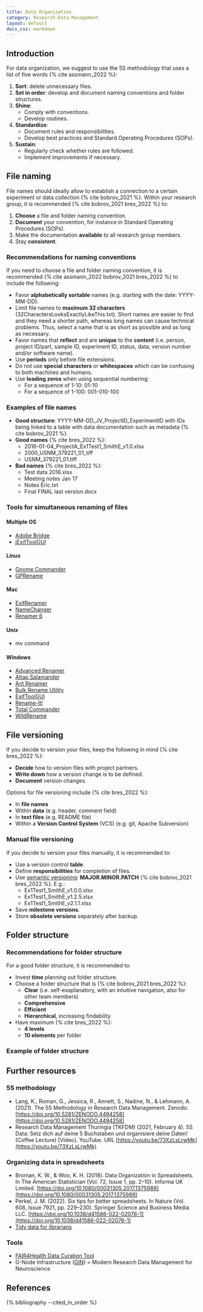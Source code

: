 ```yaml
---
title: Data Organization
category: Research-Data-Management
layout: default
docs_css: markdown
---
```

## Introduction
For data organization, we suggest to use the 5S methodology that uses a list of five words {% cite assmann_2022 %}:
1. **Sort**: delete unnecessary files.
2. **Set in order**: develop and document naming conventions and folder structures.
3. **Shine**:
    * Comply with conventions.
    * Develop routines.
4. **Standardize**:
    * Document rules and responsibilities.
    * Develop best practices and Standard Operating Procedures (SOPs).
5. **Sustain**:
    * Regularly check whether rules are followed.
    * Implement improvements if necessary.

## File naming
File names should ideally allow to establish a connection to a certain experiment or data collection {% cite bobrov_2021 %}. Within your research group, it is recommended {% cite bobrov_2021 bres_2022 %} to:
1. **Choose** a file and folder naming convention.
2. **Document** your convention, for instance in Standard Operating Procedures (SOPs).
3. Make the documentation **available** to all research group members.
4. Stay **consistent**.

### Recommendations for naming conventions
If you need to choose a file and folder naming convention, it is recommended {% cite assmann_2022 bobrov_2021 bres_2022 %} to include the following:
* Favor **alphabetically sortable** names (e.g. starting with the date: YYYY-MM-DD).
* Limit file names to **maximum 32 characters** (32CharactersLooksExactlyLikeThis.txt). Short names are easier to find and they need a shorter path, whereas long names can cause technical problems. Thus, select a name that is as short as possible and as long as necessary.
* Favor names that **reflect** and are **unique** to the **content** (i.e. person, project ID/part, sample ID, experiment ID, status, data, version number and/or software name).
* Use **periods** only before file extensions.
* Do not use **special characters** or **whitespaces** which can be confusing to both machines and humans.
* Use **leading zeros** when using sequential numbering:
    * For a sequence of 1-10: 01-10
    * For a sequence of 1-100: 001-010-100

### Examples of file names
* **Good structure**: YYYY-MM-DD_JV_ProjectID_ExperimentID with IDs being linked to a table with data documentation such as metadata {% cite bobrov_2021 %}.
* **Good names** {% cite bres_2022 %}:
    * 2016-01-04_ProjectA_Ex1Test1_SmithE_v1.0.xlsx
    * 2000_USNM_379221_01_tiff
    * USNM_379221_01.tiff
* **Bad names** {% cite bres_2022 %}:
    * Test data 2016.xlsx
    * Meeting notes Jan 17
    * Notes Eric.txt
    * Final FINAL last version.docx

### Tools for simultaneous renaming of files

#### Multiple OS
* [Adobe Bridge](https://www.adobe.com/products/bridge.html)
* [jExifToolGUI](https://github.com/hvdwolf/jExifToolGUI/blob/master/README.md)

#### Linux
* [Gnome Commander](https://gcmd.github.io/)
* [GPRename](https://gprename.sourceforge.net/)

#### Mac
* [ExifRenamer](https://www.qdev.de/?location=mac/exifrenamer)
* [NameChanger](https://mrrsoftware.com/namechanger/)
* [Renamer 6](https://renamer.com/)

#### Unix
* mv command

#### Windows
* [Advanced Renamer](https://www.advancedrenamer.com/)
* [Altap Salamander](https://www.altap.cz/)
* [Ant Renamer](http://www.antp.be/software/renamer)
* [Bulk Rename Utility](https://www.bulkrenameutility.co.uk/)
* [ExifToolGUI](https://exiftoolgui.informer.com/)
* [Rename-It!](https://sourceforge.net/projects/renameit/)
* [Total Commander](https://www.ghisler.com/deutsch.htm)
* [WildRename](https://www.cylog.org/utilities/wildrename.jsp)

## File versioning

If you decide to version your files, keep the following in mind {% cite bres_2022 %}:
* **Decide** how to version files with project partners.
* **Write down** how a version change is to be defined.
* **Document** version changes.

Options for file versioning include {% cite bres_2022 %}:
* In **file names**
* Within **data** (e.g. header, comment field)
* In **text files** (e.g. README file)
* Within a **Version Control System** (VCS) (e.g. git, Apache Subversion)

### Manual file versioning

If you decide to version your files manually, it is recommended to:
* Use a version control **table**.
* Define **responsibilities** for completion of files.
* Use [semantic versioning](https://semver.org/): **MAJOR.MINOR.PATCH** {% cite bobrov_2021 bres_2022 %}. E.g.:
    * Ex1Test1_SmithE_v1.0.0.xlsx
    * Ex1Test1_SmithE_v1.2.5.xlsx
    * Ex1Test1_SmithE_v2.1.1.xlsx
* Save **milestone versions**.
* Store **obsolete versions** separately after backup.

## Folder structure

### Recommendations for folder structure

For a good folder structure, it is recommended to:
* Invest **time** planning out folder structure.
* Choose a folder structure that is {% cite bobrov_2021 bres_2022 %}:
    * **Clear** (i.e. self-exaplanatory, with an intuitive navigation, also for other team members)
    * **Comprehensive**
    * **Efficient**
    * **Hierarchical**, increasing findability
* Have maximum {% cite bres_2022 %}:
    * **4 levels**
    * **10 elements** per folder

### Example of folder structure

## Further resources

### 5S methodology
* Lang, K., Roman, G., Jessica, R., Annett, S., Nadine, N., & Lehmann, A. (2021). The 5S Methodology in Research Data Management. Zenodo. [https://doi.org/10.5281/ZENODO.4494258](https://doi.org/10.5281/ZENODO.4494258)
* Research Data Management Thuringia (TKFDM) (2021, February 4). 5S Data: Setz dich auf deine 5 Buchstaben und organisiere deine Daten! (Coffee Lecture) [Video]. YouTube. URL [https://youtu.be/73XzLsLrwMk](https://youtu.be/73XzLsLrwMk)

### Organizing data in spreadsheets
* Broman, K. W., & Woo, K. H. (2018). Data Organization in Spreadsheets. In The American Statistician (Vol. 72, Issue 1, pp. 2–10). Informa UK Limited. [https://doi.org/10.1080/00031305.2017.1375989](https://doi.org/10.1080/00031305.2017.1375989)
* Perkel, J. M. (2022). Six tips for better spreadsheets. In Nature (Vol. 608, Issue 7921, pp. 229–230). Springer Science and Business Media LLC. [https://doi.org/10.1038/d41586-022-02076-1](https://doi.org/10.1038/d41586-022-02076-1)
* [Tidy data for librarians](https://librarycarpentry.org/lc-spreadsheets/)

### Tools
* [FAIR4Health Data Curation Tool](https://github.com/fair4health/data-curation-tool)
* G-Node Infrastructure ([GIN](https://gin.g-node.org/)) = Modern Research Data Management for Neuroscience

## References
{% bibliography --cited_in_order %}
